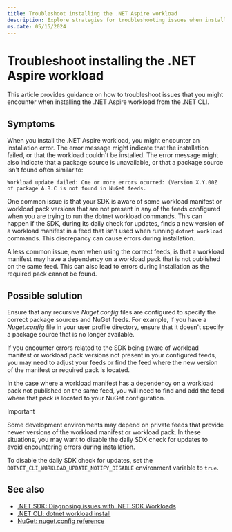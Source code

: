 ```yaml
---
title: Troubleshoot installing the .NET Aspire workload
description: Explore strategies for troubleshooting issues when installing the .NET Aspire workload.
ms.date: 05/15/2024
---
```


# Troubleshoot installing the .NET Aspire workload

This article provides guidance on how to troubleshoot issues that you might encounter when installing the .NET Aspire workload from the .NET CLI.

## Symptoms

When you install the .NET Aspire workload, you might encounter an installation error. The error message might indicate that the installation failed, or that the workload couldn't be installed. The error message might also indicate that a package source is unavailable, or that a package source isn't found often similar to:

```Output
Workload update failed: One or more errors ocurred: (Version X.Y.00Z of package A.B.C is not found in NuGet feeds.
```

One common issue is that your SDK is aware of some workload manifest or workload pack versions that are not present in any of the feeds configured when you are trying to run the dotnet workload commands. This can happen if the SDK, during its daily check for updates, finds a new version of a workload manifest in a feed that isn't used when running `dotnet workload` commands. This discrepancy can cause errors during installation.

A less common issue, even when using the correct feeds, is that a workload manifest may have a dependency on a workload pack that is not published on the same feed. This can also lead to errors during installation as the required pack cannot be found.

## Possible solution

Ensure that any recursive _Nuget.config_ files are configured to specify the correct package sources and NuGet feeds. For example, if you have a _Nuget.config_ file in your user profile directory, ensure that it doesn't specify a package source that is no longer available.

If you encounter errors related to the SDK being aware of workload manifest or workload pack versions not present in your configured feeds, you may need to adjust your feeds or find the feed where the new version of the manifest or required pack is located.

In the case where a workload manifest has a dependency on a workload pack not published on the same feed, you will need to find and add the feed where that pack is located to your NuGet configuration.

> [!IMPORTANT]
> Some development environments may depend on private feeds that provide newer versions of the workload manifest or workload pack. In these situations, you may want to disable the daily SDK check for updates to avoid encountering errors during installation.
>
> To disable the daily SDK check for updates, set the `DOTNET_CLI_WORKLOAD_UPDATE_NOTIFY_DISABLE` environment variable to `true`.

## See also

- [.NET SDK: Diagnosing issues with .NET SDK Workloads](https://github.com/dotnet/sdk/pull/40912)
- [.NET CLI: dotnet workload install](/dotnet/core/tools/dotnet-workload-install)
- [NuGet: nuget.config reference](/nuget/reference/nuget-config-file)

